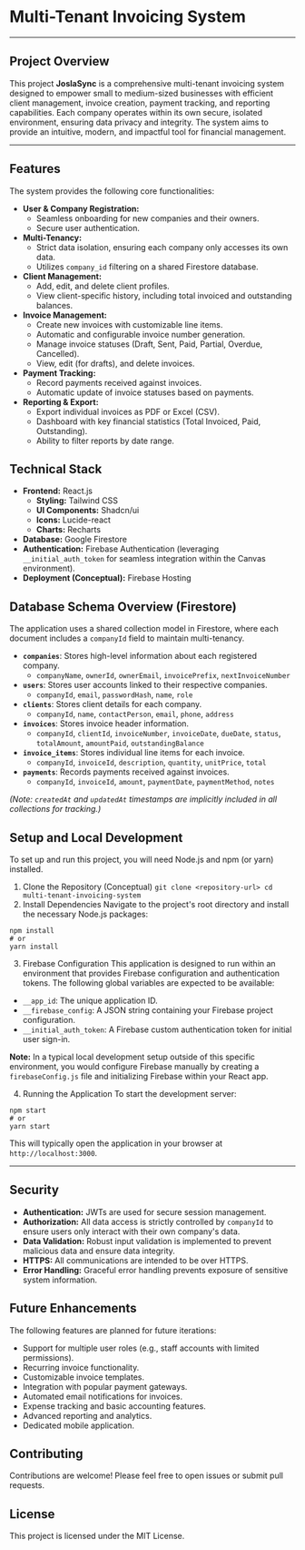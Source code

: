 # Multi-Tenant Invoicing System
---
## Project Overview

This project **JoslaSync** is a comprehensive multi-tenant invoicing system designed to empower small to medium-sized businesses with efficient client management, invoice creation, payment tracking, and reporting capabilities. Each company operates within its own secure, isolated environment, ensuring data privacy and integrity. The system aims to provide an intuitive, modern, and impactful tool for financial management.

---

## Features
The system provides the following core functionalities:

* **User & Company Registration:**
  * Seamless onboarding for new companies and their owners.
  * Secure user authentication.
* **Multi-Tenancy:**
  * Strict data isolation, ensuring each company only accesses its own data.
  * Utilizes `company_id` filtering on a shared Firestore database.
* **Client Management:**
  * Add, edit, and delete client profiles.
  * View client-specific history, including total invoiced and outstanding balances.
* **Invoice Management:**
  * Create new invoices with customizable line items.
  * Automatic and configurable invoice number generation.
  * Manage invoice statuses (Draft, Sent, Paid, Partial, Overdue, Cancelled).
  * View, edit (for drafts), and delete invoices.
* **Payment Tracking:**
  * Record payments received against invoices.
  * Automatic update of invoice statuses based on payments.
* **Reporting & Export:**
  * Export individual invoices as PDF or Excel (CSV).
  * Dashboard with key financial statistics (Total Invoiced, Paid, Outstanding).
  * Ability to filter reports by date range.

## Technical Stack

* **Frontend:** React.js
  * **Styling:** Tailwind CSS
  * **UI Components:** Shadcn/ui
  * **Icons:** Lucide-react
  * **Charts:** Recharts
* **Database:** Google Firestore
* **Authentication:** Firebase Authentication (leveraging `__initial_auth_token` for seamless integration within the Canvas environment).
* **Deployment (Conceptual):** Firebase Hosting

## Database Schema Overview (Firestore)

The application uses a shared collection model in Firestore, where each document includes a `companyId` field to maintain multi-tenancy.

* **`companies`**: Stores high-level information about each registered company.
  * `companyName`, `ownerId`, `ownerEmail`, `invoicePrefix`, `nextInvoiceNumber`
* **`users`**: Stores user accounts linked to their respective companies.
  * `companyId`, `email`, `passwordHash`, `name`, `role`
* **`clients`**: Stores client details for each company.
  * `companyId`, `name`, `contactPerson`, `email`, `phone`, `address`
* **`invoices`**: Stores invoice header information.
  * `companyId`, `clientId`, `invoiceNumber`, `invoiceDate`, `dueDate`, `status`, `totalAmount`, `amountPaid`, `outstandingBalance`
* **`invoice_items`**: Stores individual line items for each invoice.
  * `companyId`, `invoiceId`, `description`, `quantity`, `unitPrice`, `total`
* **`payments`**: Records payments received against invoices.
  * `companyId`, `invoiceId`, `amount`, `paymentDate`, `paymentMethod`, `notes`

*(Note: `createdAt` and `updatedAt` timestamps are implicitly included in all collections for tracking.)*

## Setup and Local Development

To set up and run this project, you will need Node.js and npm (or yarn) installed.

1. Clone the Repository (Conceptual)
` git clone <repository-url>
  cd multi-tenant-invoicing-system
`
2. Install Dependencies
Navigate to the project's root directory and install the necessary Node.js packages:
```
npm install
# or
yarn install
```
3. Firebase Configuration
This application is designed to run within an environment that provides Firebase configuration and authentication tokens. The following global variables are expected to be available:

* `__app_id`: The unique application ID.
* `__firebase_config`: A JSON string containing your Firebase project configuration.
* `__initial_auth_token`: A Firebase custom authentication token for initial user sign-in.

**Note:** In a typical local development setup outside of this specific environment, you would configure Firebase manually by creating a `firebaseConfig.js` file and initializing Firebase within your React app.

4. Running the Application
To start the development server:
```
npm start
# or
yarn start
```

This will typically open the application in your browser at `http://localhost:3000`.

---

## Security

* **Authentication:** JWTs are used for secure session management.
* **Authorization:** All data access is strictly controlled by `companyId` to ensure users only interact with their own company's data.
* **Data Validation:** Robust input validation is implemented to prevent malicious data and ensure data integrity.
* **HTTPS:** All communications are intended to be over HTTPS.
* **Error Handling:** Graceful error handling prevents exposure of sensitive system information.

## Future Enhancements

The following features are planned for future iterations:

* Support for multiple user roles (e.g., staff accounts with limited permissions).
* Recurring invoice functionality.
* Customizable invoice templates.
* Integration with popular payment gateways.
* Automated email notifications for invoices.
* Expense tracking and basic accounting features.
* Advanced reporting and analytics.
* Dedicated mobile application.

## Contributing

Contributions are welcome! Please feel free to open issues or submit pull requests.

## License

This project is licensed under the MIT License.

